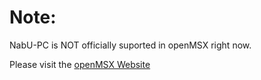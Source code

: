 # Note:
NabU-PC is NOT officially suported in openMSX right now.

Please visit the [openMSX Website](https://openmsx.org/)
